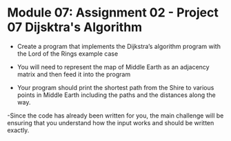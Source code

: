 # Module 07: Assignment 02 - Project 07 Dijsktra's Algorithm

- Create a program that implements the Dijkstra’s algorithm program with the Lord of the Rings example case

- You will need to represent the map of Middle Earth as an adjacency matrix and then feed it into the program

- Your program should print the shortest path from the Shire to various points in Middle Earth including the paths and the distances along the way.

-Since the code has already been written for you, the main challenge will be ensuring that you understand how the input works and should be written exactly.
